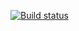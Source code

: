 [![Build status](https://ci.appveyor.com/api/projects/status/90lt23rlx20bb8lp?svg=true)](https://ci.appveyor.com/project/sonik335/aplcitest2)